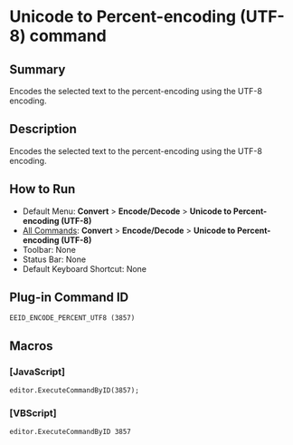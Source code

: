 # Unicode to Percent-encoding (UTF-8) command

## Summary

Encodes the selected text to the percent-encoding using the UTF-8 encoding.

## Description

Encodes the selected text to the percent-encoding using the UTF-8 encoding.

## How to Run

- Default Menu: **Convert** \> **Encode/Decode** \> **Unicode to Percent-encoding (UTF-8)**
- [All Commands](../tools/all_commands): **Convert** \> **Encode/Decode** \> **Unicode to Percent-encoding (UTF-8)**
- Toolbar:
None
- Status Bar: None
- Default Keyboard Shortcut: None

## Plug-in Command ID

```
EEID_ENCODE_PERCENT_UTF8 (3857)```

## Macros

### \[JavaScript\]

```
editor.ExecuteCommandByID(3857);
```

### \[VBScript\]

```
editor.ExecuteCommandByID 3857
```

